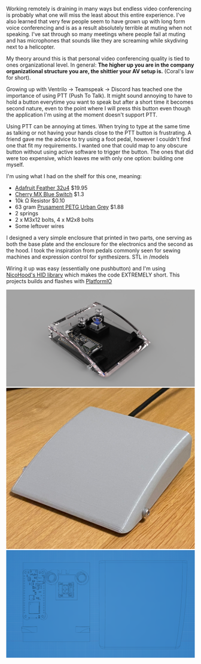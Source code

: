 Working remotely is draining in many ways but endless video conferencing is probably what one will miss the least about this entire experience. I've also learned that very few people seem to have grown up with long form voice conferencing and is as a result absolutely terrible at muting when not speaking. I've sat through so many meetings where people fail at muting and has microphones that sounds like they are screaming while skydiving next to a helicopter.

My theory around this is that personal video conferencing quality is tied to ones organizational level. In general: **The higher up you are in the company organizational structure you are, the shittier your AV setup is.** (Coral's law for short).

Growing up with Ventrilo -> Teamspeak -> Discord has teached one the importance of using PTT (Push To Talk). It might sound annoying to have to hold a button everytime you want to speak but after a short time it becomes second nature, even to the point where I will press this button even though the application I'm using at the moment doesn't support PTT.

Using PTT can be annoying at times. When trying to type at the same time as talking or not having your hands close to the PTT button is frustrating. A friend gave me the advice to try using a foot pedal, however I couldn't find one that fit my requirements. I wanted one that could map to any obscure button without using active software to trigger the button. The ones that did were too expensive, which leaves me with only one option: building one myself.

I'm using what I had on the shelf for this one, meaning:

- [Adafruit Feather 32u4](https://www.adafruit.com/product/2771) $19.95
- [Cherry MX Blue Switch](https://www.amazon.com/Cherry-switches-MX1AG1NN-Mechanical-Keyboard/dp/B07RQTNS58) $1.3
- 10k Ω Resistor $0.10
- 63 gram [Prusament PETG Urban Grey](https://shop.prusa3d.com/en/prusament/924-prusament-petg-urban-grey-1kg.html) $1.88
- 2 springs
- 2 x M3x12 bolts, 4 x M2x8 bolts
- Some leftover wires

I designed a very simple enclosure that printed in two parts, one serving as both the base plate and the enclosure for the electronics and the second as the hood. I took the inspiration from pedals commonly seen for sewing machines and expression control for synthesizers. STL in /models

Wiring it up was easy (essentially one pushbutton) and I'm using [NicoHood's HID library](https://github.com/NicoHood/HID) which makes the code EXTREMELY short. This projects builds and flashes with [PlatformIO](https://platformio.org/)

![image](https://github.com/coral/footpedal/blob/main/_allrender.png?raw=true)
![image](https://github.com/coral/footpedal/blob/main/_realright.jpg?raw=true)
![image](https://github.com/coral/footpedal/blob/main/_blueprint.png?raw=true)
